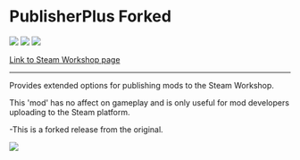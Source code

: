 # PublisherPlus Forked
![](https://img.shields.io/badge/Mod_Version-1.3.1.0-blue.svg)
![](https://img.shields.io/badge/Built_for_RimWorld-1.1-blue.svg)
![](https://img.shields.io/badge/Powered_by_Harmony-2.0-blue.svg)

[Link to Steam Workshop page](https://steamcommunity.com/sharedfiles/filedetails/?id=1510554297)

------------

Provides extended options for publishing mods to the Steam Workshop.

This 'mod' has no affect on gameplay and is only useful for mod developers uploading to the Steam platform.

-This is a forked release from the original.

<img src="https://i.imgur.com/GYswkZ7.png">
